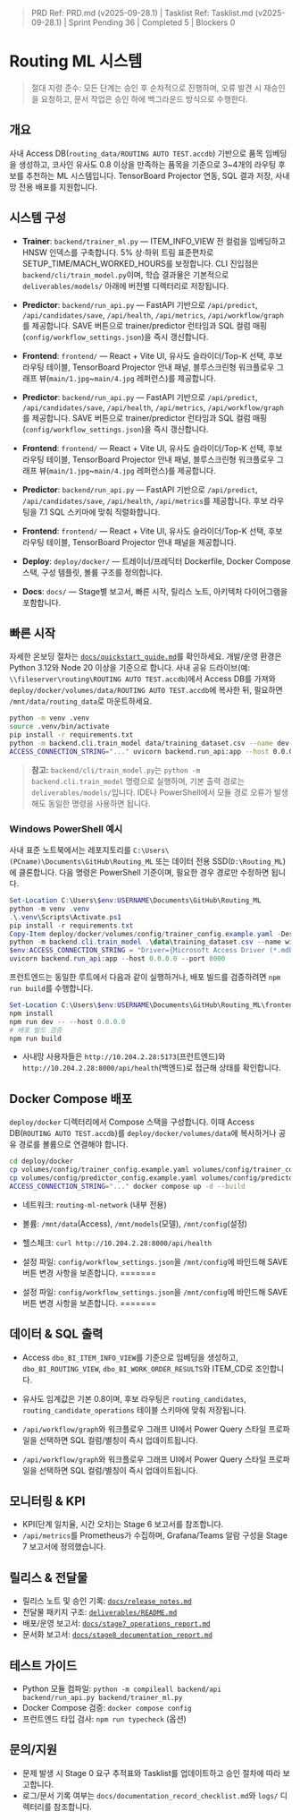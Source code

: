 ﻿> PRD Ref: PRD.md (v2025-09-28.1) | Tasklist Ref: Tasklist.md (v2025-09-28.1) | Sprint Pending 36 | Completed 5 | Blockers 0

# Routing ML 시스템

> 절대 지령 준수: 모든 단계는 승인 후 순차적으로 진행하며, 오류 발견 시 재승인을 요청하고, 문서 작업은 승인 하에 백그라운드 방식으로 수행한다.

## 개요
사내 Access DB(`routing_data/ROUTING AUTO TEST.accdb`) 기반으로 품목 임베딩을 생성하고, 코사인 유사도 0.8 이상을 만족하는 품목을 기준으로 3~4개의 라우팅 후보를 추천하는 ML 시스템입니다. TensorBoard Projector 연동, SQL 결과 저장, 사내망 전용 배포를 지원합니다.

## 시스템 구성
- **Trainer**: `backend/trainer_ml.py` — ITEM_INFO_VIEW 전 컬럼을 임베딩하고 HNSW 인덱스를 구축합니다. 5% 상·하위 트림 표준편차로 SETUP_TIME/MACH_WORKED_HOURS를 보정합니다. CLI 진입점은 `backend/cli/train_model.py`이며, 학습 결과물은 기본적으로 `deliverables/models/` 아래에 버전별 디렉터리로 저장됩니다.

- **Predictor**: `backend/run_api.py` — FastAPI 기반으로 `/api/predict`, `/api/candidates/save`, `/api/health`, `/api/metrics`, `/api/workflow/graph`를 제공합니다. SAVE 버튼으로 trainer/predictor 런타임과 SQL 컬럼 매핑(`config/workflow_settings.json`)을 즉시 갱신합니다.
- **Frontend**: `frontend/` — React + Vite UI, 유사도 슬라이더/Top-K 선택, 후보 라우팅 테이블, TensorBoard Projector 안내 패널, 블루스크린형 워크플로우 그래프 뷰(`main/1.jpg`~`main/4.jpg` 레퍼런스)를 제공합니다.

- **Predictor**: `backend/run_api.py` — FastAPI 기반으로 `/api/predict`, `/api/candidates/save`, `/api/health`, `/api/metrics`, `/api/workflow/graph`를 제공합니다. SAVE 버튼으로 trainer/predictor 런타임과 SQL 컬럼 매핑(`config/workflow_settings.json`)을 즉시 갱신합니다.
- **Frontend**: `frontend/` — React + Vite UI, 유사도 슬라이더/Top-K 선택, 후보 라우팅 테이블, TensorBoard Projector 안내 패널, 블루스크린형 워크플로우 그래프 뷰(`main/1.jpg`~`main/4.jpg` 레퍼런스)를 제공합니다.

- **Predictor**: `backend/run_api.py` — FastAPI 기반으로 `/api/predict`, `/api/candidates/save`, `/api/health`, `/api/metrics`를 제공합니다. 후보 라우팅을 7.1 SQL 스키마에 맞춰 직렬화합니다.
- **Frontend**: `frontend/` — React + Vite UI, 유사도 슬라이더/Top-K 선택, 후보 라우팅 테이블, TensorBoard Projector 안내 패널을 제공합니다.

- **Deploy**: `deploy/docker/` — 트레이너/프레딕터 Dockerfile, Docker Compose 스택, 구성 템플릿, 볼륨 구조를 정의합니다.
- **Docs**: `docs/` — Stage별 보고서, 빠른 시작, 릴리스 노트, 아키텍처 다이어그램을 포함합니다.

## 빠른 시작
자세한 온보딩 절차는 [`docs/quickstart_guide.md`](docs/quickstart_guide.md)를 확인하세요. 개발/운영 환경은 Python 3.12와 Node 20 이상을 기준으로 합니다. 사내 공유 드라이브(예: `\\fileserver\routing\ROUTING AUTO TEST.accdb`)에서 Access DB를 가져와 `deploy/docker/volumes/data/ROUTING AUTO TEST.accdb`에 복사한 뒤, 필요하면 `/mnt/data/routing_data`로 마운트하세요.

```bash
python -m venv .venv
source .venv/bin/activate
pip install -r requirements.txt
python -m backend.cli.train_model data/training_dataset.csv --name dev-local
ACCESS_CONNECTION_STRING="..." uvicorn backend.run_api:app --host 0.0.0.0 --port 8000
```

> **참고:** `backend/cli/train_model.py`는 `python -m backend.cli.train_model` 명령으로 실행하며, 기본 출력 경로는 `deliverables/models/`입니다. IDE나 PowerShell에서 모듈 경로 오류가 발생해도 동일한 명령을 사용하면 됩니다.

### Windows PowerShell 예시

사내 표준 노트북에서는 레포지토리를 `C:\Users\(PCname)\Documents\GitHub\Routing_ML` 또는 데이터 전용 SSD(`D:\Routing_ML`)에 클론합니다. 다음 명령은 PowerShell 기준이며, 필요한 경우 경로만 수정하면 됩니다.

```powershell
Set-Location C:\Users\$env:USERNAME\Documents\GitHub\Routing_ML
python -m venv .venv
.\.venv\Scripts\Activate.ps1
pip install -r requirements.txt
Copy-Item deploy/docker/volumes/config/trainer_config.example.yaml -Destination trainer_config.yaml -Force
python -m backend.cli.train_model .\data\training_dataset.csv --name windows-dev
$env:ACCESS_CONNECTION_STRING = "Driver={Microsoft Access Driver (*.mdb, *.accdb)};Dbq=D:\routing_data\ROUTING AUTO TEST.accdb"
uvicorn backend.run_api:app --host 0.0.0.0 --port 8000
```

프런트엔드는 동일한 루트에서 다음과 같이 실행하거나, 배포 빌드를 검증하려면 `npm run build`를 수행합니다.

```powershell
Set-Location C:\Users\$env:USERNAME\Documents\GitHub\Routing_ML\frontend
npm install
npm run dev -- --host 0.0.0.0
# 배포 빌드 검증
npm run build
```

- 사내망 사용자들은 `http://10.204.2.28:5173`(프런트엔드)와 `http://10.204.2.28:8000/api/health`(백엔드)로 접근해 상태를 확인합니다.

## Docker Compose 배포
`deploy/docker` 디렉터리에서 Compose 스택을 구성합니다. 이때 Access DB(`ROUTING AUTO TEST.accdb`)를 `deploy/docker/volumes/data`에 복사하거나 공유 경로를 볼륨으로 연결해야 합니다.

```bash
cd deploy/docker
cp volumes/config/trainer_config.example.yaml volumes/config/trainer_config.yaml
cp volumes/config/predictor_config.example.yaml volumes/config/predictor_config.yaml
ACCESS_CONNECTION_STRING="..." docker compose up -d --build
```

- 네트워크: `routing-ml-network` (내부 전용)
- 볼륨: `/mnt/data`(Access), `/mnt/models`(모델), `/mnt/config`(설정)
- 헬스체크: `curl http://10.204.2.28:8000/api/health`

- 설정 파일: `config/workflow_settings.json`을 `/mnt/config`에 바인드해 SAVE 버튼 변경 사항을 보존합니다.
=======

- 설정 파일: `config/workflow_settings.json`을 `/mnt/config`에 바인드해 SAVE 버튼 변경 사항을 보존합니다.
=======



## 데이터 & SQL 출력
- Access `dbo_BI_ITEM_INFO_VIEW`를 기준으로 임베딩을 생성하고, `dbo_BI_ROUTING_VIEW`, `dbo_BI_WORK_ORDER_RESULTS`와 ITEM_CD로 조인합니다.
- 유사도 임계값은 기본 0.8이며, 후보 라우팅은 `routing_candidates`, `routing_candidate_operations` 테이블 스키마에 맞춰 저장됩니다.

- `/api/workflow/graph`와 워크플로우 그래프 UI에서 Power Query 스타일 프로파일을 선택하면 SQL 컬럼/별칭이 즉시 업데이트됩니다.


- `/api/workflow/graph`와 워크플로우 그래프 UI에서 Power Query 스타일 프로파일을 선택하면 SQL 컬럼/별칭이 즉시 업데이트됩니다.



## 모니터링 & KPI
- KPI(단계 일치율, 시간 오차)는 Stage 6 보고서를 참조합니다.
- `/api/metrics`를 Prometheus가 수집하며, Grafana/Teams 알람 구성을 Stage 7 보고서에 정의했습니다.

## 릴리스 & 전달물
- 릴리스 노트 및 승인 기록: [`docs/release_notes.md`](docs/release_notes.md)
- 전달물 패키지 구조: [`deliverables/README.md`](deliverables/README.md)
- 배포/운영 보고서: [`docs/stage7_operations_report.md`](docs/stage7_operations_report.md)
- 문서화 보고서: [`docs/stage8_documentation_report.md`](docs/stage8_documentation_report.md)

## 테스트 가이드
- Python 모듈 컴파일: `python -m compileall backend/api backend/run_api.py backend/trainer_ml.py`
- Docker Compose 검증: `docker compose config`
- 프런트엔드 타입 검사: `npm run typecheck` (옵션)

## 문의/지원
- 문제 발생 시 Stage 0 요구 추적표와 Tasklist를 업데이트하고 승인 절차에 따라 보고합니다.
- 로그/문서 기록 여부는 `docs/documentation_record_checklist.md`와 `logs/` 디렉터리를 참조합니다.
